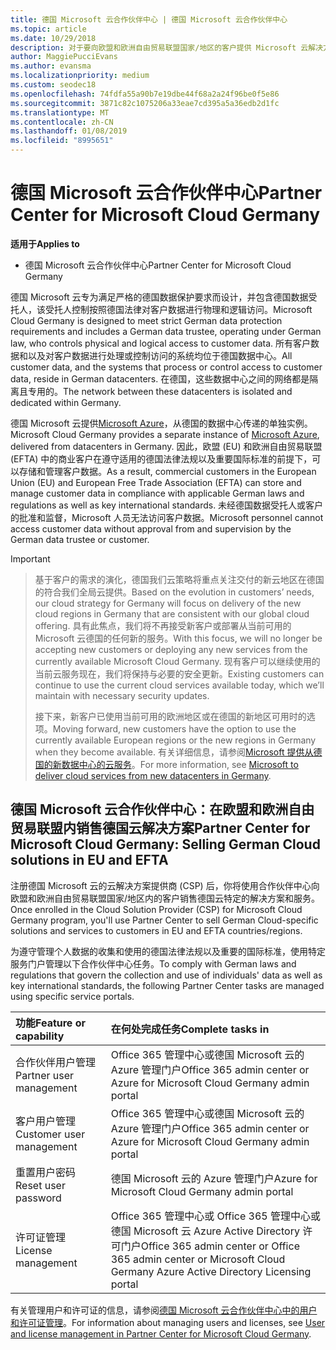 ```yaml
---
title: 德国 Microsoft 云合作伙伴中心 | 德国 Microsoft 云合作伙伴中心
ms.topic: article
ms.date: 10/29/2018
description: 对于要向欧盟和欧洲自由贸易联盟国家/地区的客户提供 Microsoft 云解决方案的 Microsoft 合作伙伴来说，德国 Microsoft 云合作伙伴中心是其业务门户。
author: MaggiePucciEvans
ms.author: evansma
ms.localizationpriority: medium
ms.custom: seodec18
ms.openlocfilehash: 74fdfa55a90b7e19dbe44f68a2a24f96be0f5e86
ms.sourcegitcommit: 3871c82c1075206a33eae7cd395a5a36edb2d1fc
ms.translationtype: MT
ms.contentlocale: zh-CN
ms.lasthandoff: 01/08/2019
ms.locfileid: "8995651"
---
```

# <a name="partner-center-for-microsoft-cloud-germany"></a><span data-ttu-id="cb28c-103">德国 Microsoft 云合作伙伴中心</span><span class="sxs-lookup"><span data-stu-id="cb28c-103">Partner Center for Microsoft Cloud Germany</span></span>

**<span data-ttu-id="cb28c-104">适用于</span><span class="sxs-lookup"><span data-stu-id="cb28c-104">Applies to</span></span>**

-  <span data-ttu-id="cb28c-105">德国 Microsoft 云合作伙伴中心</span><span class="sxs-lookup"><span data-stu-id="cb28c-105">Partner Center for Microsoft Cloud Germany</span></span>

<span data-ttu-id="cb28c-106">德国 Microsoft 云专为满足严格的德国数据保护要求而设计，并包含德国数据受托人，该受托人控制按照德国法律对客户数据进行物理和逻辑访问。</span><span class="sxs-lookup"><span data-stu-id="cb28c-106">Microsoft Cloud Germany is designed to meet strict German data protection requirements and includes a German data trustee, operating under German law, who controls physical and logical access to customer data.</span></span> <span data-ttu-id="cb28c-107">所有客户数据和以及对客户数据进行处理或控制访问的系统均位于德国数据中心。</span><span class="sxs-lookup"><span data-stu-id="cb28c-107">All customer data, and the systems that process or control access to customer data, reside in German datacenters.</span></span> <span data-ttu-id="cb28c-108">在德国，这些数据中心之间的网络都是隔离且专用的。</span><span class="sxs-lookup"><span data-stu-id="cb28c-108">The network between these datacenters is isolated and dedicated within Germany.</span></span>

<span data-ttu-id="cb28c-109">德国 Microsoft 云提供[Microsoft Azure](https://go.microsoft.com/fwlink/?linkid=847992)，从德国的数据中心传递的单独实例。</span><span class="sxs-lookup"><span data-stu-id="cb28c-109">Microsoft Cloud Germany provides a separate instance of [Microsoft Azure](https://go.microsoft.com/fwlink/?linkid=847992), delivered from datacenters in Germany.</span></span> <span data-ttu-id="cb28c-110">因此，欧盟 (EU) 和欧洲自由贸易联盟 (EFTA) 中的商业客户在遵守适用的德国法律法规以及重要国际标准的前提下，可以存储和管理客户数据。</span><span class="sxs-lookup"><span data-stu-id="cb28c-110">As a result, commercial customers in the European Union (EU) and European Free Trade Association (EFTA) can store and manage customer data in compliance with applicable German laws and regulations as well as key international standards.</span></span> <span data-ttu-id="cb28c-111">未经德国数据受托人或客户的批准和监督，Microsoft 人员无法访问客户数据。</span><span class="sxs-lookup"><span data-stu-id="cb28c-111">Microsoft personnel cannot access customer data without approval from and supervision by the German data trustee or customer.</span></span>

> [!IMPORTANT]

> <span data-ttu-id="cb28c-112">基于客户的需求的演化，德国我们云策略将重点关注交付的新云地区在德国的符合我们全局云提供。</span><span class="sxs-lookup"><span data-stu-id="cb28c-112">Based on the evolution in customers’ needs, our cloud strategy for Germany will focus on delivery of the new cloud regions in Germany that are consistent with our global cloud offering.</span></span> <span data-ttu-id="cb28c-113">具有此焦点，我们将不再接受新客户或部署从当前可用的 Microsoft 云德国的任何新的服务。</span><span class="sxs-lookup"><span data-stu-id="cb28c-113">With this focus, we will no longer be accepting new customers or deploying any new services from the currently available Microsoft Cloud Germany.</span></span> <span data-ttu-id="cb28c-114">现有客户可以继续使用的当前云服务现在，我们将保持与必要的安全更新。</span><span class="sxs-lookup"><span data-stu-id="cb28c-114">Existing customers can continue to use the current cloud services available today, which we’ll maintain with necessary security updates.</span></span> 
> 
> <span data-ttu-id="cb28c-115">接下来，新客户已使用当前可用的欧洲地区或在德国的新地区可用时的选项。</span><span class="sxs-lookup"><span data-stu-id="cb28c-115">Moving forward, new customers have the option to use the currently available European regions or the new regions in Germany when they become available.</span></span> <span data-ttu-id="cb28c-116">有关详细信息，请参阅[Microsoft 提供从德国的新数据中心的云服务](https://news.microsoft.com/europe/2018/08/31/microsoft-to-deliver-cloud-services-from-new-datacentres-in-germany-in-2019-to-meet-evolving-customer-needs/)。</span><span class="sxs-lookup"><span data-stu-id="cb28c-116">For more information, see [Microsoft to deliver cloud services from new datacenters in Germany](https://news.microsoft.com/europe/2018/08/31/microsoft-to-deliver-cloud-services-from-new-datacentres-in-germany-in-2019-to-meet-evolving-customer-needs/).</span></span> 


## <a name="partner-center-for-microsoft-cloud-germany-selling-german-cloud-solutions-in-eu-and-efta"></a><span data-ttu-id="cb28c-117">德国 Microsoft 云合作伙伴中心：在欧盟和欧洲自由贸易联盟内销售德国云解决方案</span><span class="sxs-lookup"><span data-stu-id="cb28c-117">Partner Center for Microsoft Cloud Germany: Selling German Cloud solutions in EU and EFTA</span></span>

<span data-ttu-id="cb28c-118">注册德国 Microsoft 云的云解决方案提供商 (CSP) 后，你将使用合作伙伴中心向欧盟和欧洲自由贸易联盟国家/地区内的客户销售德国云特定的解决方案和服务。</span><span class="sxs-lookup"><span data-stu-id="cb28c-118">Once enrolled in the Cloud Solution Provider (CSP) for Microsoft Cloud Germany program, you'll use Partner Center to sell German Cloud-specific solutions and services to customers in EU and EFTA countries/regions.</span></span> 

<span data-ttu-id="cb28c-119">为遵守管理个人数据的收集和使用的德国法律法规以及重要的国际标准，使用特定服务门户管理以下合作伙伴中心任务。</span><span class="sxs-lookup"><span data-stu-id="cb28c-119">To comply with German laws and regulations that govern the collection and use of individuals' data as well as key international standards, the following Partner Center tasks are managed using specific service portals.</span></span> 

<span data-ttu-id="cb28c-120">功能</span><span class="sxs-lookup"><span data-stu-id="cb28c-120">Feature or capability</span></span> | <span data-ttu-id="cb28c-121">在何处完成任务</span><span class="sxs-lookup"><span data-stu-id="cb28c-121">Complete tasks in</span></span>
:--- | :---
<span data-ttu-id="cb28c-122">合作伙伴用户管理</span><span class="sxs-lookup"><span data-stu-id="cb28c-122">Partner user management</span></span> | <span data-ttu-id="cb28c-123">Office 365 管理中心或德国 Microsoft 云的 Azure 管理门户</span><span class="sxs-lookup"><span data-stu-id="cb28c-123">Office 365 admin center or Azure for Microsoft Cloud Germany admin portal</span></span>
<span data-ttu-id="cb28c-124">客户用户管理</span><span class="sxs-lookup"><span data-stu-id="cb28c-124">Customer user management</span></span> | <span data-ttu-id="cb28c-125">Office 365 管理中心或德国 Microsoft 云的 Azure 管理门户</span><span class="sxs-lookup"><span data-stu-id="cb28c-125">Office 365 admin center or Azure for Microsoft Cloud Germany admin portal</span></span>
<span data-ttu-id="cb28c-126">重置用户密码</span><span class="sxs-lookup"><span data-stu-id="cb28c-126">Reset user password</span></span> | <span data-ttu-id="cb28c-127">德国 Microsoft 云的 Azure 管理门户</span><span class="sxs-lookup"><span data-stu-id="cb28c-127">Azure for Microsoft Cloud Germany admin portal</span></span>
<span data-ttu-id="cb28c-128">许可证管理</span><span class="sxs-lookup"><span data-stu-id="cb28c-128">License management</span></span> | <span data-ttu-id="cb28c-129">Office 365 管理中心或 Office 365 管理中心或德国 Microsoft 云 Azure Active Directory 许可门户</span><span class="sxs-lookup"><span data-stu-id="cb28c-129">Office 365 admin center or Office 365 admin center or Microsoft Cloud Germany Azure Active Directory Licensing portal</span></span>


<span data-ttu-id="cb28c-130">有关管理用户和许可证的信息，请参阅[德国 Microsoft 云合作伙伴中心中的用户和许可证管理](user-management-in-partner-center-for-microsoft-cloud-germany.md)。</span><span class="sxs-lookup"><span data-stu-id="cb28c-130">For information about managing users and licenses, see [User and license management in Partner Center for Microsoft Cloud Germany](user-management-in-partner-center-for-microsoft-cloud-germany.md).</span></span>


